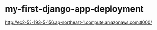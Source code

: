 # my-first-django-app-deployment

http://ec2-52-193-5-156.ap-northeast-1.compute.amazonaws.com:8000/
